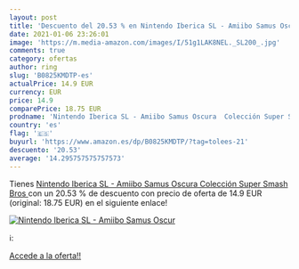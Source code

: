 ```yaml
---
layout: post
title: 'Descuento del 20.53 % en Nintendo Iberica SL - Amiibo Samus Oscur'
date: 2021-01-06 23:26:01
image: 'https://m.media-amazon.com/images/I/51g1LAK8NEL._SL200_.jpg'
comments: true
category: ofertas
author: ring
slug: 'B0825KMDTP-es'
actualPrice: 14.9 EUR
currency: EUR
price: 14.9
comparePrice: 18.75 EUR
prodname: 'Nintendo Iberica SL - Amiibo Samus Oscura  Colección Super Smash Bros '
country: 'es'
flag: '🇪🇸'
buyurl: 'https://www.amazon.es/dp/B0825KMDTP/?tag=tolees-21'
descuento: '20.53'
average: '14.295757575757573'
---
```


Tienes [Nintendo Iberica SL - Amiibo Samus Oscura  Colección Super Smash Bros ](https://www.amazon.es/dp/B0825KMDTP/?tag=tolees-21) con un 20.53 % de descuento con precio de oferta de 14.9 EUR (original: 18.75 EUR) en el siguiente enlace!

[![Nintendo Iberica SL - Amiibo Samus Oscur](https://m.media-amazon.com/images/I/51g1LAK8NEL._SL200_.jpg)](https://www.amazon.es/dp/B0825KMDTP/?tag=tolees-21)

ℹ️:


[Accede a la oferta!!](https://www.amazon.es/dp/B0825KMDTP/?tag=tolees-21)
